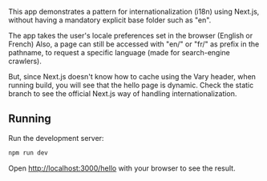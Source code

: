 This app demonstrates a pattern for internationalization (i18n) using Next.js, without having a mandatory explicit base folder such as "en".

The app takes the user's locale preferences set in the browser (English or French)
Also, a page can still be accessed with "en/" or "fr/" as prefix in the pathname, to request a specific language (made for search-engine crawlers).

But, since Next.js doesn't know how to cache using the Vary header, when running build, you will see that the hello page is dynamic. Check the static branch to see the official Next.js way of handling internationalization.


## Running

Run the development server:

```bash
npm run dev
```

Open [http://localhost:3000/hello](http://localhost:3000/hello) with your browser to see the result.

